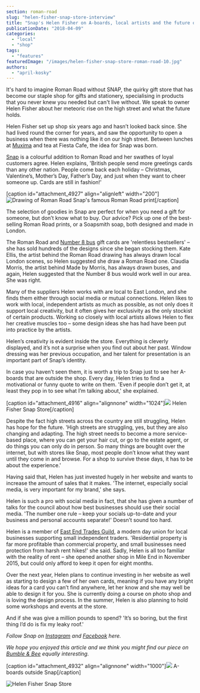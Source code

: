 ```yaml
---
section: roman-road
slug: "helen-fisher-snap-store-interview"
title: "Snap's Helen Fisher on A-boards, local artists and the future of the high street"
publicationDate: "2018-04-09"
categories: 
  - "local"
  - "shop"
tags: 
  - "features"
featuredImage: "/images/helen-fisher-snap-store-roman-road-10.jpg"
authors: 
  - "april-kosky"
---
```


It's hard to imagine Roman Road without SNAP, the quirky gift store that has become our staple shop for gifts and stationery, specialising in products that you never knew you needed but can't live without. We speak to owner Helen Fisher about her meteoric rise on the high street and what the future holds.

Helen Fisher set up shop six years ago and hasn’t looked back since. She had lived round the corner for years, and saw the opportunity to open a business when there was nothing like it on our high street. Between lunches at [Muxima](https://romanroadlondon.com/muxima-arts-cafe-music-venue/) and tea at Fiesta Cafe, the idea for Snap was born.

[Snap](https://snap-store.com/) is a colourful addition to Roman Road and her swathes of loyal customers agree. Helen explains, 'British people send more greetings cards than any other nation. People come back each holiday – Christmas, Valentine’s, Mother’s Day, Father’s Day, and just when they want to cheer someone up. Cards are still in fashion!'

\[caption id="attachment\_4927" align="alignleft" width="200"\]![Drawing of Roman Road](/images/Snap-Store-Roman-Road-Print-200x200.jpg) Snap's famous Roman Road print\[/caption\]

The selection of goodies in Snap are perfect for when you need a gift for someone, but don’t know what to buy. Our advice? Pick up one of the best-selling Roman Road prints, or a Soapsmith soap, both designed and made in London.

The Roman Road and [Number 8 bus](https://romanroadlondon.com/allen-staines-no8-bus-bow-garage-charladies-bowler-hats/) gift cards are 'relentless bestsellers' – she has sold hundreds of the designs since she began stocking them. Kate Ellis, the artist behind the Roman Road drawing has always drawn local London scenes, so Helen suggested she draw a Roman Road one. Claudia Morris, the artist behind Made by Morris, has always drawn buses, and again, Helen suggested that the Number 8 bus would work well in our area. She was right.

Many of the suppliers Helen works with are local to East London, and she finds them either through social media or mutual connections. Helen likes to work with local, independent artists as much as possible, as not only does it support local creativity, but it often gives her exclusivity as the only stockist of certain products. Working so closely with local artists allows Helen to flex her creative muscles too – some design ideas she has had have been put into practice by the artists.

Helen’s creativity is evident inside the store. Everything is cleverly displayed, and it’s not a surprise when you find out about her past. Window dressing was her previous occupation, and her talent for presentation is an important part of Snap’s identity.

In case you haven’t seen them, it is worth a trip to Snap just to see her A-boards that are outside the shop. Every day, Helen tries to find a motivational or funny quote to write on them. 'Even if people don’t get it, at least they pop in to see what I’m talking about,' she explained.

\[caption id="attachment\_4916" align="alignnone" width="1024"\]![](/images/helen-fisher-snap-store-roman-road-02-1024x683.jpg) Helen Fisher Snap Store\[/caption\]

Despite the fact high streets across the country are still struggling, Helen has hope for the future. 'High streets are struggling, yes, but they are also changing and adapting. The high street needs to become a more service-based place, where you can get your hair cut, or go to the estate agent, or do things you can only do in person. So many things are bought over the internet, but with stores like Snap, most people don’t know what they want until they come in and browse. For a shop to survive these days, it has to be about the experience.'

Having said that, Helen has just invested hugely in her website and wants to increase the amount of sales that it makes. 'The internet, especially social media, is very important for my brand,' she says.

Helen is such a pro with social media in fact, that she has given a number of talks for the council about how best businesses should use their social media. 'The number one rule – keep your socials up-to-date and your business and personal accounts separate!' Doesn’t sound too hard.

Helen is a member of [East End Trades Guild](https://romanroadlondon.com/east-end-trades-guild-krissie-nicolson-interview/), a modern day union for local businesses supporting small independent traders. 'Residential property is far more profitable than commercial property, and small businesses need protection from harsh rent hikes!' she said. Sadly, Helen is all too familiar with the reality of rent – she opened another shop in Mile End in November 2015, but could only afford to keep it open for eight months.

Over the next year, Helen plans to continue investing in her website as well as starting to design a few of her own cards, meaning if you have any bright ideas for a card you can’t find anywhere, let her know and she may well be able to design it for you. She is currently doing a course on photo shop and is loving the design process. In the summer, Helen is also planning to hold some workshops and events at the store.

And if she was give a million pounds to spend? 'It’s so boring, but the first thing I’d do is fix my leaky roof.'

_Follow Snap on [Instagram](https://www.instagram.com/snapstorelondon/) and [Facebook](https://www.facebook.com/snapstorelondon) here._

_We hope you enjoyed this article and we think you might find our piece on [Bumble & Bee](https://romanroadlondon.com/bamboo-bee-interview-verrykerry-10tacled-magpiesloot/) equally interesting._

\[caption id="attachment\_4932" align="alignnone" width="1000"\]![](/images/Snap-roman-road-aboard-designs.jpg) A-boards outside Snap\[/caption\]

![Helen Fisher Snap Store](/images/helen-fisher-snap-store-roman-road-13-1024x683.jpg)
